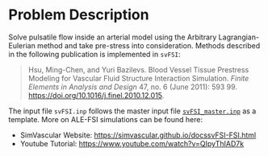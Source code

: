 
# **Problem Description**

Solve pulsatile flow inside an arterial model using the Arbitrary Lagrangian-Eulerian method and take pre-stress into consideration.  Methods described in the following publication is implemented in `svFSI`:

> Hsu, Ming-Chen, and Yuri Bazilevs.  Blood Vessel Tissue Prestress Modeling for Vascular Fluid Structure Interaction Simulation.  *Finite Elements in Analysis and Design* 47, no. 6 (June 2011): 593 99. https://doi.org/10.1016/j.finel.2010.12.015.

The input file `svFSI.inp` follows the master input file [`svFSI_master.inp`](./svFSI_master.inp) as a template. More on ALE-FSI simulations can be found here:
- SimVascular Website: https://simvascular.github.io/docssvFSI-FSI.html
- Youtube Tutorial: https://www.youtube.com/watch?v=QIpyThIAD7k


